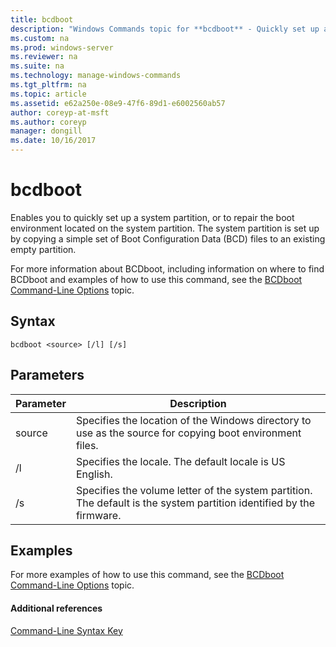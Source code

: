 ```yaml
---
title: bcdboot
description: "Windows Commands topic for **bcdboot** - Quickly set up a system partition, or repair the boot environment located on the system partition."
ms.custom: na
ms.prod: windows-server
ms.reviewer: na
ms.suite: na
ms.technology: manage-windows-commands
ms.tgt_pltfrm: na
ms.topic: article
ms.assetid: e62a250e-08e9-47f6-89d1-e6002560ab57
author: coreyp-at-msft
ms.author: coreyp
manager: dongill
ms.date: 10/16/2017
---
```


# bcdboot



Enables you to quickly set up a system partition, or to repair the boot environment located on the system partition. The system partition is set up by copying a simple set of Boot Configuration Data (BCD) files to an existing empty partition.

For more information about BCDboot, including information on where to find BCDboot and examples of how to use this command, see the [BCDboot Command-Line Options](https://technet.microsoft.com/library/hh824874.aspx) topic.

## Syntax

```
bcdboot <source> [/l] [/s]
```

## Parameters

|Parameter|Description|
|---------|-----------|
|source|Specifies the location of the Windows directory to use as the source for copying boot environment files.|
|/l|Specifies the locale. The default locale is US English.|
|/s|Specifies the volume letter of the system partition. The default is the system partition identified by the firmware.|

## <a name="BKMK_examples"></a>Examples

For more examples of how to use this command, see the [BCDboot Command-Line Options](https://technet.microsoft.com/library/hh824874.aspx) topic.

#### Additional references

[Command-Line Syntax Key](command-line-syntax-key.md)